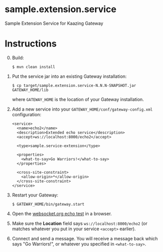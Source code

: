 # sample.extension.service

Sample Extension Service for Kaazing Gateway

# Instructions

0. Build:

    `$ mvn clean install`

0. Put the service jar into an existing Gateway installation:

    `$ cp target/sample.extension.service-N.N.N-SNAPSHOT.jar GATEWAY_HOME/lib`
    
    where `GATEWAY_HOME` is the location of your Gateway installation.

0. Add a new service into your `GATEWAY_HOME/conf/gateway-config.xml` configuration:

    ```
    <service>
      <name>echo2</name>
      <description>Extended echo service</description>
      <accept>ws://localhost:8000/echo2</accept>

      <type>sample.service-extension</type>

      <properties>
        <what-to-say>Go Warriors!</what-to-say>
      </properties>

      <cross-site-constraint>
        <allow-origin>*</allow-origin>
      </cross-site-constraint>
    </service>
    ```
0. Restart your Gateway:

    `$ GATEWAY_HOME/bin/gateway.start`

0. Open the [websocket.org echo test](http://www.websocket.org/echo.html?location=ws://localhost:8000/echo2) in a browser.

0. Make sure the **Location** field says `ws://localhost:8000/echo2` (or matches whatever you put in your service `<accept>` earlier).

0. Connect and send a message. You will receive a message back which says "Go Warriors!", or whatever you specified in `<what-to-say>`.

